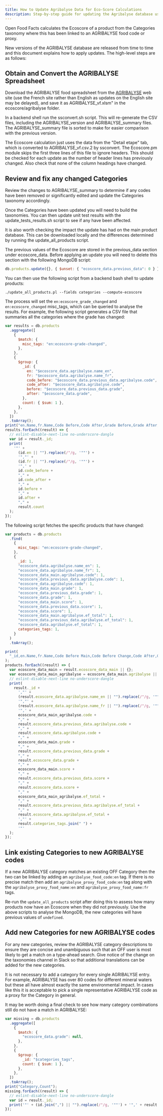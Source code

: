 ```yaml
---
title: How to Update Agribalyse Data for Eco-Score Calculations
description: Step-by-step guide for updating the Agribalyse database used in Open Food Facts Eco-Score calculations, including data conversion, category mapping, and database updates
---
```


<!-- # How to update Agribalyse (Ecoscore) -->

Open Food Facts calculates the Ecoscore of a product from the Categories taxonomy where this has been linked to an AGRIBALYSE food code or proxy.

New versions of the AGRIBALYSE database are released from time to time and this document explains how to apply updates. The high-level steps are as follows:

## Obtain and Convert the AGRIBALYSE Spreadsheet

Download the AGRIBALYSE food spreadsheet from the [AGRIBALYSE](https://doc.agribalyse.fr/documentation/acces-donnees) web site (use the French site rather than English as updates on the English site may be delayed), and save it as AGRIBALYSE_vf.xlsm" in the ecoscore/agribalyse folder.

In a backend shell run the ssconvert.sh script. This will re-generate the CSV files, including the AGRIBALYSE_version and AGRIBALYSE_summary files. The AGRIBALYSE_summary file is sorted to make for easier comparison with the previous version.

The Ecoscore calculation just uses the data from the "Detail etape" tab, which is converted to AGRIBALYSE_vf.csv.2 by ssconvert. The Ecoscore.pm module skips the first three lines of this file to ignore headers. This should be checked for each update as the number of header lines has previously changed. Also check that none of the column headings have changed.

## Review and fix any changed Categories

Review the changes to AGRIBALYSE_summary to determine if any codes have been removed or significantly edited and update the Categories taxonomy accordingly.

Once the Categories have been updated you will need to build the taxonomies. You can then update unit test results with the update_tests_results.sh script to see if any have been affected.

It is also worth checking the impact the update has had on the main product database. This can be downloaded locally and the differences determined by running the update_all_products script.

The previous values of the Ecoscore are stored in the previous_data section under ecoscore_data. Before applying an update you will need to delete this section with the following MongoDB script:

```js
db.products.update({}, { $unset: { "ecoscore_data.previous_data": 0 } });
```

You can then use the following script from a backend bash shell to update products:

```
./update_all_products.pl --fields categories --compute-ecoscore
```

The process will set the `en:ecoscore_grade_changed` and `en:ecoscore_changed` misc_tags, which can be queried to analyse the results. For example, the following script generates a CSV file that summaries all the categories where the grade has changed:

```js
var results = db.products
  .aggregate([
    {
      $match: {
        misc_tags: "en:ecoscore-grade-changed",
      },
    },
    {
      $group: {
        _id: {
          en: "$ecoscore_data.agribalyse.name_en",
          fr: "$ecoscore_data.agribalyse.name_fr",
          code_before: "$ecoscore_data.previous_data.agribalyse.code",
          code_after: "$ecoscore_data.agribalyse.code",
          before: "$ecoscore_data.previous_data.grade",
          after: "$ecoscore_data.grade",
        },
        count: { $sum: 1 },
      },
    },
  ])
  .toArray();
print("en.Name,fr.Name,Code Before,Code After,Grade Before,Grade After,Count");
results.forEach((result) => {
  // eslint-disable-next-line no-underscore-dangle
  var id = result._id;
  print(
    '"' +
      (id.en || "").replace(/"/g, '""') +
      '","' +
      (id.fr || "").replace(/"/g, '""') +
      '",' +
      id.code_before +
      "," +
      id.code_after +
      "," +
      id.before +
      "," +
      id.after +
      "," +
      result.count
  );
});
```

The following script fetches the specific products that have changed:

```js
var products = db.products
  .find(
    {
      misc_tags: "en:ecoscore-grade-changed",
    },
    {
      _id: 1,
      "ecoscore_data.agribalyse.name_en": 1,
      "ecoscore_data.agribalyse.name_fr": 1,
      "ecoscore_data_main.agribalyse.code": 1,
      "ecoscore_data.previous_data.agribalyse.code": 1,
      "ecoscore_data.agribalyse.code": 1,
      "ecoscore_data_main.grade": 1,
      "ecoscore_data.previous_data.grade": 1,
      "ecoscore_data.grade": 1,
      "ecoscore_data_main.score": 1,
      "ecoscore_data.previous_data.score": 1,
      "ecoscore_data.score": 1,
      "ecoscore_data_main.agribalyse.ef_total": 1,
      "ecoscore_data.previous_data.agribalyse.ef_total": 1,
      "ecoscore_data.agribalyse.ef_total": 1,
      categories_tags: 1,
    }
  )
  .toArray();

print(
  "_id,en.Name,fr.Name,Code Before Main,Code Before Change,Code After,Grade Before Main,Grade Before Change,Grade After,Score Before Main,Score Before Change,Score After,ef_total Before Main,ef_total Before Change,ef_total After,Categories Tags"
);
products.forEach((result) => {
  var ecoscore_data_main = result.ecoscore_data_main || {};
  var ecoscore_data_main_agribalyse = ecoscore_data_main.agribalyse || {};
  // eslint-disable-next-line no-underscore-dangle
  print(
    result._id +
      ',"' +
      (result.ecoscore_data.agribalyse.name_en || "").replace(/"/g, '""') +
      '","' +
      (result.ecoscore_data.agribalyse.name_fr || "").replace(/"/g, '""') +
      '",' +
      ecoscore_data_main_agribalyse.code +
      "," +
      result.ecoscore_data.previous_data.agribalyse.code +
      "," +
      result.ecoscore_data.agribalyse.code +
      "," +
      ecoscore_data_main.grade +
      "," +
      result.ecoscore_data.previous_data.grade +
      "," +
      result.ecoscore_data.grade +
      "," +
      ecoscore_data_main.score +
      "," +
      result.ecoscore_data.previous_data.score +
      "," +
      result.ecoscore_data.score +
      "," +
      ecoscore_data_main_agribalyse.ef_total +
      "," +
      result.ecoscore_data.previous_data.agribalyse.ef_total +
      "," +
      result.ecoscore_data.agribalyse.ef_total +
      ',"' +
      result.categories_tags.join(" ") +
      '"'
  );
});
```

## Link existing Categories to new AGRIBALYSE codes

If a new AGRIBALYSE category matches an existing OFF Category then the two can be linked by adding an `agribalyse_food_code:en` tag. If there is no precise match then add an `agribalyse_proxy_food_code:en` tag along with the `agribalyse_proxy_food_name:en` and `agribalyse_proxy_food_name:fr` tags.

Re-run the `update_all_products` script after doing this to assess how many products now have an Ecoscore when they did not previously. Use the above scripts to analyse the MongoDB, the new categories will have previous values of `undefined`.

## Add new Categories for new AGRIBALYSE codes

For any new categories, review the AGRIBALYSE category descriptions to ensure they are concise and unambiguous such that an OFF user is most likely to get a match on a type-ahead search. Give notice of the change on the taxonomies channel in Slack so that additional translations can be added for the new categories.

It is not necessary to add a category for every single AGRIBALYSE entry. For example, AGRIBALYSE has over 80 codes for different mineral waters but these all have almost exactly the same environmental impact. In cases like this it is acceptable to pick a single representative AGRIBALYSE code as a proxy for the Category in general.

It may be worth doing a final check to see how many category combinations still do not have a match in AGRIBALYSE:

```js
var missing = db.products
  .aggregate([
    {
      $match: {
        "ecoscore_data.grade": null,
      },
    },
    {
      $group: {
        _id: "$categories_tags",
        count: { $sum: 1 },
      },
    },
  ])
  .toArray();
print("Category,Count");
missing.forEach((result) => {
  // eslint-disable-next-line no-underscore-dangle
  var id = result._id;
  print('"' + (id.join(",") || "").replace(/"/g, '""') + '",' + result.count);
});
```
